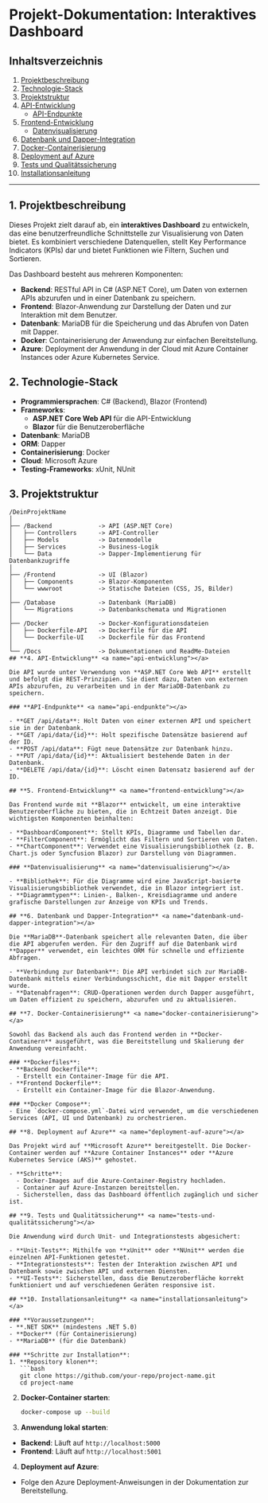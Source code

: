 ﻿# **Projekt-Dokumentation: Interaktives Dashboard**

## **Inhaltsverzeichnis**
1. [Projektbeschreibung](#projektbeschreibung)
2. [Technologie-Stack](#technologie-stack)
3. [Projektstruktur](#projektstruktur)
4. [API-Entwicklung](#api-entwicklung)
    - [API-Endpunkte](#api-endpunkte)
5. [Frontend-Entwicklung](#frontend-entwicklung)
    - [Datenvisualisierung](#datenvisualisierung)
6. [Datenbank und Dapper-Integration](#datenbank-und-dapper-integration)
7. [Docker-Containerisierung](#docker-containerisierung)
8. [Deployment auf Azure](#deployment-auf-azure)
9. [Tests und Qualitätssicherung](#tests-und-qualitätssicherung)
10. [Installationsanleitung](#installationsanleitung)

---

## **1. Projektbeschreibung** <a name="projektbeschreibung"></a>

Dieses Projekt zielt darauf ab, ein **interaktives Dashboard** zu entwickeln, das eine benutzerfreundliche Schnittstelle zur Visualisierung von Daten bietet. Es kombiniert verschiedene Datenquellen, stellt Key Performance Indicators (KPIs) dar und bietet Funktionen wie Filtern, Suchen und Sortieren.

Das Dashboard besteht aus mehreren Komponenten:
- **Backend**: RESTful API in C# (ASP.NET Core), um Daten von externen APIs abzurufen und in einer Datenbank zu speichern.
- **Frontend**: Blazor-Anwendung zur Darstellung der Daten und zur Interaktion mit dem Benutzer.
- **Datenbank**: MariaDB für die Speicherung und das Abrufen von Daten mit Dapper.
- **Docker**: Containerisierung der Anwendung zur einfachen Bereitstellung.
- **Azure**: Deployment der Anwendung in der Cloud mit Azure Container Instances oder Azure Kubernetes Service.

## **2. Technologie-Stack** <a name="technologie-stack"></a>

- **Programmiersprachen**: C# (Backend), Blazor (Frontend)
- **Frameworks**:
  - **ASP.NET Core Web API** für die API-Entwicklung
  - **Blazor** für die Benutzeroberfläche
- **Datenbank**: MariaDB
- **ORM**: Dapper
- **Containerisierung**: Docker
- **Cloud**: Microsoft Azure
- **Testing-Frameworks**: xUnit, NUnit

## **3. Projektstruktur** <a name="projektstruktur"></a>

```plaintext
/DeinProjektName
│
├── /Backend             -> API (ASP.NET Core)
│   ├── Controllers      -> API-Controller
│   ├── Models           -> Datenmodelle
│   ├── Services         -> Business-Logik
│   └── Data             -> Dapper-Implementierung für Datenbankzugriffe
│
├── /Frontend            -> UI (Blazor)
│   ├── Components       -> Blazor-Komponenten
│   └── wwwroot          -> Statische Dateien (CSS, JS, Bilder)
│
├── /Database            -> Datenbank (MariaDB)
│   └── Migrations       -> Datenbankschemata und Migrationen
│
├── /Docker              -> Docker-Konfigurationsdateien
│   ├── Dockerfile-API   -> Dockerfile für die API
│   └── Dockerfile-UI    -> Dockerfile für das Frontend
│
└── /Docs                -> Dokumentationen und ReadMe-Dateien
## **4. API-Entwicklung** <a name="api-entwicklung"></a>

Die API wurde unter Verwendung von **ASP.NET Core Web API** erstellt und befolgt die REST-Prinzipien. Sie dient dazu, Daten von externen APIs abzurufen, zu verarbeiten und in der MariaDB-Datenbank zu speichern.

### **API-Endpunkte** <a name="api-endpunkte"></a>

- **GET /api/data**: Holt Daten von einer externen API und speichert sie in der Datenbank.
- **GET /api/data/{id}**: Holt spezifische Datensätze basierend auf der ID.
- **POST /api/data**: Fügt neue Datensätze zur Datenbank hinzu.
- **PUT /api/data/{id}**: Aktualisiert bestehende Daten in der Datenbank.
- **DELETE /api/data/{id}**: Löscht einen Datensatz basierend auf der ID.

## **5. Frontend-Entwicklung** <a name="frontend-entwicklung"></a>

Das Frontend wurde mit **Blazor** entwickelt, um eine interaktive Benutzeroberfläche zu bieten, die in Echtzeit Daten anzeigt. Die wichtigsten Komponenten beinhalten:

- **DashboardComponent**: Stellt KPIs, Diagramme und Tabellen dar.
- **FilterComponent**: Ermöglicht das Filtern und Sortieren von Daten.
- **ChartComponent**: Verwendet eine Visualisierungsbibliothek (z. B. Chart.js oder Syncfusion Blazor) zur Darstellung von Diagrammen.

### **Datenvisualisierung** <a name="datenvisualisierung"></a>

- **Bibliothek**: Für die Diagramme wird eine JavaScript-basierte Visualisierungsbibliothek verwendet, die in Blazor integriert ist.
- **Diagrammtypen**: Linien-, Balken-, Kreisdiagramme und andere grafische Darstellungen zur Anzeige von KPIs und Trends.

## **6. Datenbank und Dapper-Integration** <a name="datenbank-und-dapper-integration"></a>

Die **MariaDB**-Datenbank speichert alle relevanten Daten, die über die API abgerufen werden. Für den Zugriff auf die Datenbank wird **Dapper** verwendet, ein leichtes ORM für schnelle und effiziente Abfragen.

- **Verbindung zur Datenbank**: Die API verbindet sich zur MariaDB-Datenbank mittels einer Verbindungsschicht, die mit Dapper erstellt wurde.
- **Datenabfragen**: CRUD-Operationen werden durch Dapper ausgeführt, um Daten effizient zu speichern, abzurufen und zu aktualisieren.

## **7. Docker-Containerisierung** <a name="docker-containerisierung"></a>

Sowohl das Backend als auch das Frontend werden in **Docker-Containern** ausgeführt, was die Bereitstellung und Skalierung der Anwendung vereinfacht.

### **Dockerfiles**:
- **Backend Dockerfile**:
  - Erstellt ein Container-Image für die API.
- **Frontend Dockerfile**:
  - Erstellt ein Container-Image für die Blazor-Anwendung.

### **Docker Compose**:
- Eine `docker-compose.yml`-Datei wird verwendet, um die verschiedenen Services (API, UI und Datenbank) zu orchestrieren.

## **8. Deployment auf Azure** <a name="deployment-auf-azure"></a>

Das Projekt wird auf **Microsoft Azure** bereitgestellt. Die Docker-Container werden auf **Azure Container Instances** oder **Azure Kubernetes Service (AKS)** gehostet.

- **Schritte**:
  - Docker-Images auf die Azure-Container-Registry hochladen.
  - Container auf Azure-Instanzen bereitstellen.
  - Sicherstellen, dass das Dashboard öffentlich zugänglich und sicher ist.

## **9. Tests und Qualitätssicherung** <a name="tests-und-qualitätssicherung"></a>

Die Anwendung wird durch Unit- und Integrationstests abgesichert:

- **Unit-Tests**: Mithilfe von **xUnit** oder **NUnit** werden die einzelnen API-Funktionen getestet.
- **Integrationstests**: Testen der Interaktion zwischen API und Datenbank sowie zwischen API und externen Diensten.
- **UI-Tests**: Sicherstellen, dass die Benutzeroberfläche korrekt funktioniert und auf verschiedenen Geräten responsive ist.

## **10. Installationsanleitung** <a name="installationsanleitung"></a>

### **Voraussetzungen**:
- **.NET SDK** (mindestens .NET 5.0)
- **Docker** (für Containerisierung)
- **MariaDB** (für die Datenbank)

### **Schritte zur Installation**:
1. **Repository klonen**:
   ```bash
   git clone https://github.com/your-repo/project-name.git
   cd project-name
   ```

2. **Docker-Container starten**:
    ```bash
   docker-compose up --build
   ```

3. **Anwendung lokal starten**:
- **Backend**: Läuft auf `http://localhost:5000`
- **Frontend**: Läuft auf `http://localhost:5001`

4. **Deployment auf Azure**:
- Folge den Azure Deployment-Anweisungen in der Dokumentation zur Bereitstellung.